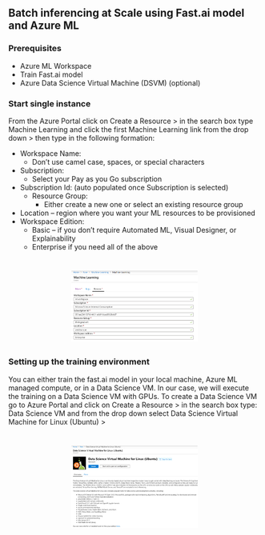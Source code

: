 ## Batch inferencing at Scale using Fast.ai model and Azure ML

### Prerequisites

-	Azure ML Workspace
-	Train Fast.ai model
-	Azure Data Science Virtual Machine (DSVM)  (optional)


### Start single instance
From the Azure Portal click on Create a Resource  > in the search box type Machine Learning and click the first Machine Learning link from the drop down > then type in the following formation:
-	Workspace Name:
	- Don’t use camel case, spaces, or special characters
- 	Subscription: 
	- Select your Pay as you Go subscription
-	Subscription Id: (auto populated once Subscription is selected)
	- Resource Group: 
		- Either create a new one or select an existing resource group
-	Location – region where you want your ML resources to be provisioned 
-	Workspace Edition:
	- Basic – if you don’t require Automated ML, Visual Designer, or Explainability
	- Enterprise if you need all of the above

<h1 align="center">
    <a href="#" title="Create Azure ML Workspace">
    <img width=50% alt="" src="azureml-1.png"> </a>

</h1>

### Setting up the training environment 

<p>
	You can either train the fast.ai model in your local machine, Azure ML managed compute, or in a Data Science VM. In our case, we will execute the training on a Data Science VM with GPUs. To create a Data Science VM go to Azure Portal and click on Create a Resource > in the search box type: Data Science VM and from the drop down select Data Science Virtual Machine for Linux (Ubuntu) > 
</p>

<h1 align="center">
    <a href="#" title="Create DSVM">
    <img width=50% alt="" src="dsvm-2.png"> </a>
    <br>
</h1>
